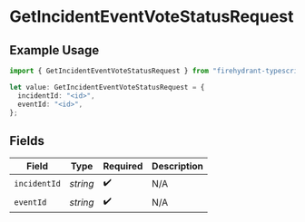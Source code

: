 # GetIncidentEventVoteStatusRequest

## Example Usage

```typescript
import { GetIncidentEventVoteStatusRequest } from "firehydrant-typescript-sdk/models/operations";

let value: GetIncidentEventVoteStatusRequest = {
  incidentId: "<id>",
  eventId: "<id>",
};
```

## Fields

| Field              | Type               | Required           | Description        |
| ------------------ | ------------------ | ------------------ | ------------------ |
| `incidentId`       | *string*           | :heavy_check_mark: | N/A                |
| `eventId`          | *string*           | :heavy_check_mark: | N/A                |